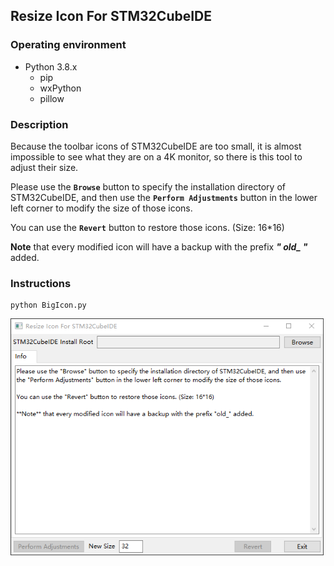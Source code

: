 ## Resize Icon For STM32CubeIDE

### Operating environment

- Python 3.8.x
  - pip
  - wxPython
  - pillow 



### Description

Because the toolbar icons of STM32CubeIDE are too small, it is almost impossible to see what they are on a 4K monitor, so there is this tool to adjust their size.

Please use the **`Browse`** button to specify the installation directory of STM32CubeIDE, and then use the **`Perform Adjustments`** button in the lower left corner to modify the size of those icons.

You can use the **`Revert`** button to restore those icons. (Size: 16*16)

**Note** that every modified icon will have a backup with the prefix ***" old_ "*** added.



### Instructions

```shell
python BigIcon.py
```



<img src="Image/image-20210406090624647.png" alt="image-20210406090624647" style="zoom: 80%;" />